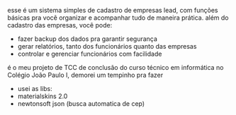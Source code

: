 esse é um sistema simples de cadastro de empresas lead, com funções básicas pra você organizar e acompanhar tudo de maneira prática. além do cadastro das empresas, você pode:

- fazer backup dos dados pra garantir segurança
- gerar relatórios, tanto dos funcionários quanto das empresas 
- controlar e gerenciar funcionários com facilidade

é o meu projeto de TCC de conclusão do curso técnico em informática no Colégio João Paulo I, demorei um tempinho pra fazer 
- usei as libs:
- materialskins 2.0
- newtonsoft json (busca automatica de cep)
